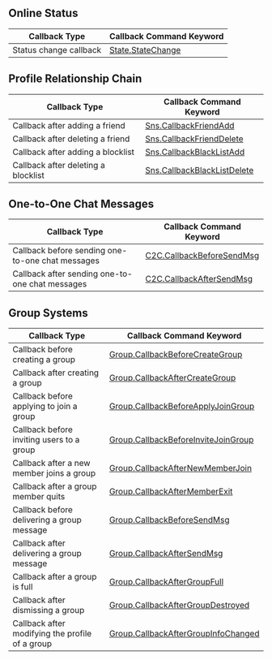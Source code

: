 ## Online Status

| Callback Type | Callback Command Keyword |
| ---------------- | --------------------------------------------- |
| Status change callback | [State.StateChange](https://intl.cloud.tencent.com/document/product/1047/34357) |

## Profile Relationship Chain

| Callback Type | Callback Command Keyword |
| ------------------ | ------------------------------------------------------------ |
| Callback after adding a friend | [Sns.CallbackFriendAdd](https://intl.cloud.tencent.com/document/product/1047/34359) |
| Callback after deleting a friend | [Sns.CallbackFriendDelete](https://intl.cloud.tencent.com/document/product/1047/34360) |
| Callback after adding a blocklist | [Sns.CallbackBlackListAdd](https://intl.cloud.tencent.com/document/product/1047/34361) |
| Callback after deleting a blocklist | [Sns.CallbackBlackListDelete](https://intl.cloud.tencent.com/document/product/1047/34362) |

## One-to-One Chat Messages

| Callback Type | Callback Command Keyword |
| ------------------ | ------------------------------------------------------------ |
| Callback before sending one-to-one chat messages | [C2C.CallbackBeforeSendMsg](https://intl.cloud.tencent.com/document/product/1047/34364) |
| Callback after sending one-to-one chat messages | [C2C.CallbackAfterSendMsg](https://intl.cloud.tencent.com/document/product/1047/34365) |

## Group Systems

| Callback Type | Callback Command Keyword |
| ------------------ | ------------------------------------------------------------ |
| Callback before creating a group | [Group.CallbackBeforeCreateGroup](https://intl.cloud.tencent.com/document/product/1047/34368) |
| Callback after creating a group | [Group.CallbackAfterCreateGroup](https://intl.cloud.tencent.com/document/product/1047/34369) |
| Callback before applying to join a group | [Group.CallbackBeforeApplyJoinGroup](https://intl.cloud.tencent.com/document/product/1047/34370) |
| Callback before inviting users to a group | [Group.CallbackBeforeInviteJoinGroup](https://intl.cloud.tencent.com/document/product/1047/34371) |
| Callback after a new member joins a group | [Group.CallbackAfterNewMemberJoin](https://intl.cloud.tencent.com/document/product/1047/34372) |
| Callback after a group member quits | [Group.CallbackAfterMemberExit](https://intl.cloud.tencent.com/document/product/1047/34373) |
| Callback before delivering a group message | [Group.CallbackBeforeSendMsg](https://intl.cloud.tencent.com/document/product/1047/34374) |
| Callback after delivering a group message | [Group.CallbackAfterSendMsg](https://intl.cloud.tencent.com/document/product/1047/34375) |
| Callback after a group is full | [Group.CallbackAfterGroupFull](https://intl.cloud.tencent.com/document/product/1047/34376) |
| Callback after dismissing a group | [Group.CallbackAfterGroupDestroyed](https://intl.cloud.tencent.com/document/product/1047/34377) |
| Callback after modifying the profile of a group | [Group.CallbackAfterGroupInfoChanged](https://intl.cloud.tencent.com/document/product/1047/34378) |

